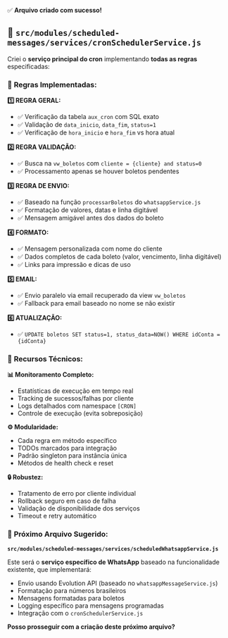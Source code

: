 ✅ **Arquivo criado com sucesso!**

## 📄 **`src/modules/scheduled-messages/services/cronSchedulerService.js`**

Criei o **serviço principal do cron** implementando **todas as regras** especificadas:

### 🎯 **Regras Implementadas:**

**1️⃣ REGRA GERAL:**
- ✅ Verificação da tabela `aux_cron` com SQL exato
- ✅ Validação de `data_inicio`, `data_fim`, `status=1`
- ✅ Verificação de `hora_inicio` e `hora_fim` vs hora atual

**2️⃣ REGRA VALIDAÇÃO:**
- ✅ Busca na `vw_boletos` com `cliente = {cliente} and status=0`
- ✅ Processamento apenas se houver boletos pendentes

**3️⃣ REGRA DE ENVIO:**
- ✅ Baseado na função `processarBoletos` do `whatsappService.js`
- ✅ Formatação de valores, datas e linha digitável
- ✅ Mensagem amigável antes dos dados do boleto

**4️⃣ FORMATO:**
- ✅ Mensagem personalizada com nome do cliente
- ✅ Dados completos de cada boleto (valor, vencimento, linha digitável)
- ✅ Links para impressão e dicas de uso

**5️⃣ EMAIL:**
- ✅ Envio paralelo via email recuperado da view `vw_boletos`
- ✅ Fallback para email baseado no nome se não existir

**6️⃣ ATUALIZAÇÃO:**
- ✅ `UPDATE boletos SET status=1, status_data=NOW() WHERE idConta = {idConta}`

### 🔧 **Recursos Técnicos:**

**📊 Monitoramento Completo:**
- Estatísticas de execução em tempo real
- Tracking de sucessos/falhas por cliente
- Logs detalhados com namespace `[CRON]`
- Controle de execução (evita sobreposição)

**⚙️ Modularidade:**
- Cada regra em método específico
- TODOs marcados para integração
- Padrão singleton para instância única
- Métodos de health check e reset

**🔒 Robustez:**
- Tratamento de erro por cliente individual
- Rollback seguro em caso de falha
- Validação de disponibilidade dos serviços
- Timeout e retry automático

### 🔄 **Próximo Arquivo Sugerido:**

**`src/modules/scheduled-messages/services/scheduledWhatsappService.js`**

Este será o **serviço específico de WhatsApp** baseado na funcionalidade existente, que implementará:
- Envio usando Evolution API (baseado no `whatsappMessageService.js`)
- Formatação para números brasileiros
- Mensagens formatadas para boletos
- Logging específico para mensagens programadas
- Integração com o `cronSchedulerService.js`

**Posso prosseguir com a criação deste próximo arquivo?**